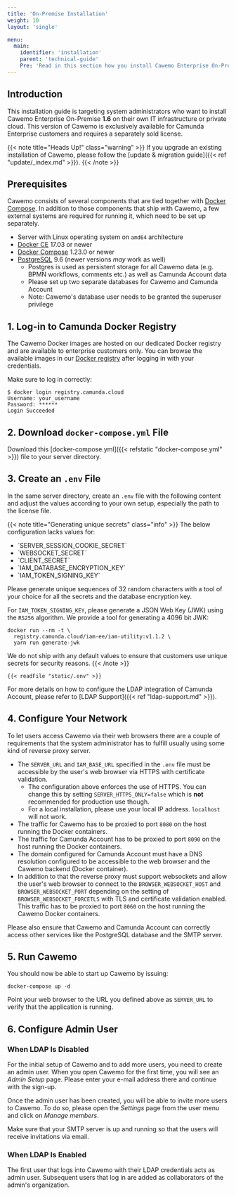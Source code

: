 ```yaml
---
title: 'On-Premise Installation'
weight: 10
layout: 'single'

menu:
  main:
    identifier: 'installation'
    parent: 'technical-guide'
    Pre: 'Read in this section how you install Cawemo Enterprise On-Premise.'
---
```


## Introduction

This installation guide is targeting system administrators who want to install Cawemo Enterprise On-Premise **1.6** on their own IT infrastructure or private cloud. This version of Cawemo is exclusively available for Camunda Enterprise customers and requires a separately sold license.

{{< note title="Heads Up!" class="warning" >}}
If you upgrade an existing installation of Cawemo, please follow the [update & migration guide]({{< ref "update/_index.md" >}}).
{{< /note >}}

## Prerequisites

Cawemo consists of several components that are tied together with [Docker Compose](https://docs.docker.com/compose/). In addition to those components that ship with Cawemo, a few external systems are required for running it, which need to be set up separately.

- Server with Linux operating system on `amd64` architecture
- [Docker CE](https://docs.docker.com/install/) 17.03 or newer
- [Docker Compose](https://docs.docker.com/compose/) 1.23.0 or newer
- [PostgreSQL](https://www.postgresql.org/) 9.6 (newer versions _may_ work as well)
  - Postgres is used as persistent storage for all Cawemo data (e.g. BPMN workflows, comments etc.) as well as Camunda Account data
  - Please set up two separate databases for Cawemo and Camunda Account 
  - Note: Cawemo's database user needs to be granted the superuser privilege

## 1. Log-in to Camunda Docker Registry

The Cawemo Docker images are hosted on our dedicated Docker registry and are available to enterprise customers only. You can browse the available images in our [Docker registry](https://registry.camunda.cloud) after logging in with your credentials.

Make sure to log in correctly:

```
$ docker login registry.camunda.cloud
Username: your_username
Password: ******
Login Succeeded
```

## 2. Download `docker-compose.yml` File

Download this [docker-compose.yml]({{< refstatic "docker-compose.yml" >}}) file to your server directory.

## 3. Create an `.env` File

In the same server directory, create an `.env` file with the following content and adjust the values according to your own setup, especially the path to the license file.

{{< note title="Generating unique secrets" class="info" >}}
The below configuration lacks values for:
<ul>
<li>`SERVER_SESSION_COOKIE_SECRET`</li>
<li>`WEBSOCKET_SECRET`</li>
<li>`CLIENT_SECRET`</li>
<li>`IAM_DATABASE_ENCRYPTION_KEY`</li>
<li>`IAM_TOKEN_SIGNING_KEY`</li>
</ul>

Please generate unique sequences of 32 random characters with a tool of your choice for all the secrets and the database encryption key.

For `IAM_TOKEN_SIGNING_KEY`, please generate a JSON Web Key (JWK) using the `RS256` algorithm.
We provide a tool for generating a 4096 bit JWK:

```
docker run --rm -t \
  registry.camunda.cloud/iam-ee/iam-utility:v1.1.2 \
  yarn run generate-jwk
```

We do not ship with any default values to ensure that customers use unique secrets for security reasons.
{{< /note >}}

```
{{< readFile "static/.env" >}}
```

For more details on how to configure the LDAP integration of Camunda Account, please refer to [LDAP Support]({{< ref "ldap-support.md" >}}).

## 4. Configure Your Network

To let users access Cawemo via their web browsers there are a couple of requirements that the system administrator has to fulfill usually using some kind of reverse proxy server.

* The `SERVER_URL` and `IAM_BASE_URL` specified in the `.env` file must be accessible by the user's web browser via HTTPS with certificate validation.
  * The configuration above enforces the use of HTTPS. You can change this by setting `SERVER_HTTPS_ONLY=false` which is **not** recommended for production use though.
  * For a local installation, please use your local IP address. `localhost` will not work.
* The traffic for Cawemo has to be proxied to port `8080` on the host running the Docker containers.
* The traffic for Camunda Account has to be proxied to port `8090` on the host running the Docker containers.
* The domain configured for Camunda Account must have a DNS resolution configured to be accessible to the web browser and the Cawemo backend (Docker container).
* In addition to that the reverse proxy must support websockets and allow the user's web browser to connect to the `BROWSER_WEBSOCKET_HOST` and `BROWSER_WEBSOCKET_PORT` depending on the setting of `BROWSER_WEBSOCKET_FORCETLS` with TLS and certificate validation enabled. This traffic has to be proxied to port `8060` on the host running the Cawemo Docker containers.

Please also ensure that Cawemo and Camunda Account can correctly access other services like the PostgreSQL database and the SMTP server.

## 5. Run Cawemo

You should now be able to start up Cawemo by issuing:

```
docker-compose up -d
```

Point your web browser to the URL you defined above as `SERVER_URL` to verify that the application is running.

## 6. Configure Admin User

### When LDAP Is Disabled

For the initial setup of Cawemo and to add more users, you need to create an admin user. When you open Cawemo for the
first time, you will see an *Admin Setup* page. Please enter your e-mail address there and continue with the sign-up.

Once the admin user has been created, you will be able to invite more users to Cawemo. To do so, please open the *Settings*
page from the user menu and click on *Manage members*.

Make sure that your SMTP server is up and running so that the users will receive invitations via email.

### When LDAP Is Enabled

The first user that logs into Cawemo with their LDAP credentials acts as admin user.
Subsequent users that log in are added as collaborators of the admin's organization.
